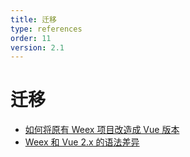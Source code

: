 ```yaml
---
title: 迁移
type: references
order: 11
version: 2.1
---
```


# 迁移

- [如何将原有 Weex 项目改造成 Vue 版本](./migration-from-weex.html)
- [Weex 和 Vue 2.x 的语法差异](./difference.html)